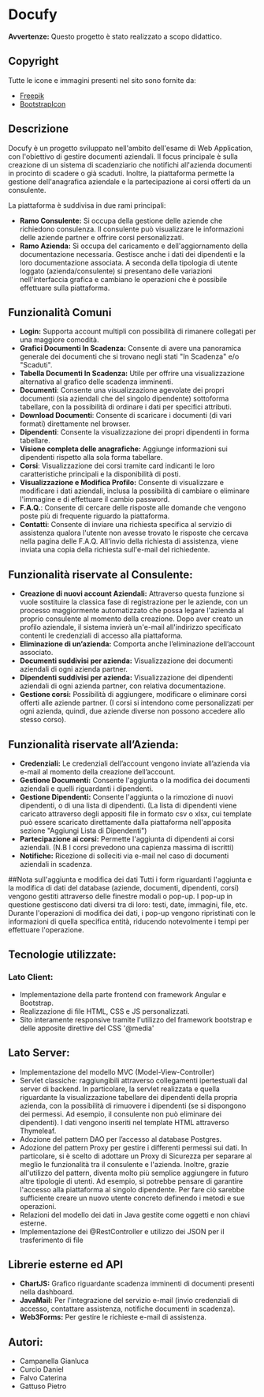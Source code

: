 # Docufy

**Avvertenze:**
Questo progetto è stato realizzato a scopo didattico.

## Copyright
Tutte le icone e immagini presenti nel sito sono fornite da:
- [Freepik](https://www.freepik.com/)
- [BootstrapIcon](https://icons.getbootstrap.com/)

## Descrizione
Docufy è un progetto sviluppato nell'ambito dell'esame di Web Application, con l'obiettivo di gestire documenti aziendali. Il focus principale è sulla creazione di un sistema di scadenziario che notifichi all'azienda documenti in procinto di scadere o già scaduti. Inoltre, la piattaforma permette la gestione dell'anagrafica aziendale e la partecipazione ai corsi offerti da un consulente.

La piattaforma è suddivisa in due rami principali:
- **Ramo Consulente:** Si occupa della gestione delle aziende che richiedono consulenza. Il consulente può visualizzare le informazioni delle aziende partner e offrire corsi personalizzati.
- **Ramo Azienda:** Si occupa del caricamento e dell'aggiornamento della documentazione necessaria. Gestisce anche i dati dei dipendenti e la loro documentazione associata.
A seconda della tipologia di utente loggato (azienda/consulente) si presentano delle variazioni nell'interfaccia grafica e cambiano le operazioni che è possibile effettuare sulla piattaforma.

## Funzionalità Comuni
- **Login:** Supporta account multipli con possibilità di rimanere collegati per una maggiore comodità.
- **Grafici Documenti In Scadenza:** Consente di avere una panoramica generale dei documenti che si trovano negli stati "In Scadenza" e/o "Scaduti".
- **Tabella Documenti In Scadenza:** Utile per offrire una visualizzazione alternativa al grafico delle scadenza imminenti.
- **Documenti**: Consente una visualizzazione agevolate dei propri documenti (sia aziendali che del singolo dipendente) sottoforma tabellare, con la possibilità di ordinare i dati per specifici attributi.
- **Download Documenti**: Consente di scaricare i documenti (di vari formati) direttamente nel browser.
- **Dipendenti**: Consente la visualizzazione dei propri dipendenti in forma tabellare.
- **Visione completa delle anagrafiche:** Aggiunge informazioni sui dipendenti rispetto alla sola forma tabellare.
- **Corsi**: Visualizzazione dei corsi tramite card indicanti le loro caratteristiche principali e la disponibilità di posti.
- **Visualizzazione e Modifica Profilo:** Consente di visualizzare e modificare i dati aziendali, inclusa la possibilità di cambiare o eliminare l'immagine e di effettuare il cambio password.
- **F.A.Q.**: Consente di cercare delle risposte alle domande che vengono poste più di frequente riguardo la piattaforma.
- **Contatti**: Consente di inviare una richiesta specifica al servizio di assistenza qualora l'utente non avesse trovato le risposte che cercava nella pagina delle F.A.Q. All'invio della richiesta di assistenza, viene inviata una copia della richiesta sull'e-mail del richiedente.

## Funzionalità riservate al Consulente:
- **Creazione di nuovi account Aziendali:** Attraverso questa funzione si vuole sostituire la classica fase di registrazione per le aziende, con un processo maggiormente automatizzato che possa legare l'azienda al proprio consulente al momento della creazione. Dopo aver creato un profilo aziendale, il sistema invierà un'e-mail all'indirizzo specificato contenti le credenziali di accesso alla piattaforma.
- **Eliminazione di un’azienda:** Comporta anche l’eliminazione dell’account associato.
- **Documenti suddivisi per azienda:** Visualizzazione dei documenti aziendali di ogni azienda partner.
- **Dipendenti suddivisi per azienda:** Visualizzazione dei dipendenti aziendali di ogni azienda partner, con relativa documentazione.
- **Gestione corsi:** Possibilità di aggiungere, modificare o eliminare corsi offerti alle aziende partner. (I corsi si intendono come personalizzati per ogni azienda, quindi, due aziende diverse non possono accedere allo stesso corso).

## Funzionalità riservate all’Azienda:
- **Credenziali:** Le credenziali dell’account vengono inviate all’azienda via e-mail al momento della creazione dell’account.
- **Gestione Documenti:** Consente l'aggiunta o la modifica dei documenti aziendali e quelli riguardanti i dipendenti.
- **Gestione Dipendenti:** Consente l'aggiunta o la rimozione di nuovi dipendenti, o di una lista di dipendenti. (La lista di dipendenti viene caricato attraverso degli appositi file in formato csv o xlsx, cui template può essere scaricato direttamente dalla piattaforma nell'apposita sezione "Aggiungi Lista di Dipendenti")
- **Partecipazione ai corsi:** Permette l'aggiunta di dipendenti ai corsi aziendali. (N.B I corsi prevedono una capienza massima di iscritti)
- **Notifiche:** Ricezione di solleciti via e-mail nel caso di documenti aziendali in scadenza.

##Nota sull'aggiunta e modifica dei dati
Tutti i form riguardanti l'aggiunta e la modifica di dati del database (aziende, documenti, dipendenti, corsi) vengono gestiti attraverso delle finestre modali o pop-up. I pop-up in questione gestiscono dati diversi tra di loro: testi, date, immagini, file, etc. 
Durante l'operazioni di modifica dei dati, i pop-up vengono ripristinati con le informazioni di quella specifica entità, riducendo notevolmente i tempi per effettuare l'operazione.

## Tecnologie utilizzate:

### Lato Client:
- Implementazione della parte frontend con framework Angular e Bootstrap.
- Realizzazione di file HTML, CSS e JS personalizzati.
- Sito interamente responsive tramite l'utilizzo del framework bootstrap e delle apposite direttive del CSS '@media'

## Lato Server:
- Implementazione del modello MVC (Model-View-Controller)
- Servlet classiche: raggiungibili attraverso collegamenti ipertestuali dal server di backend. In particolare, la servlet realizzata e quella riguardante la visualizzazione tabellare dei dipendenti della propria azienda, con la possibilità di rimuovere i dipendenti (se si dispongono dei permessi. Ad esempio, il consulente non può eliminare dei dipendenti). I dati vengono inseriti nel template HTML attraverso Thymeleaf.
- Adozione del pattern DAO per l’accesso al database Postgres.
- Adozione del pattern Proxy per gestire i differenti permessi sui dati. In particolare, si è scelto di adottare un Proxy di Sicurezza per separare al meglio le funzionalità tra il consulente e l'azienda. Inoltre, grazie all'utilizzo del pattern, diventa molto più semplice aggiungere in futuro altre tipologie di utenti. Ad esempio, si potrebbe pensare di garantire l'accesso alla piattaforma al singolo dipendente. Per fare ciò sarebbe sufficiente creare un nuovo utente concreto definendo i metodi e sue operazioni.
- Relazioni del modello dei dati in Java gestite come oggetti e non chiavi esterne.
- Implementazione dei @RestController e utilizzo dei JSON per il trasferimento di file

## Librerie esterne ed API
- **ChartJS:** Grafico riguardante scadenza imminenti di documenti presenti nella dashboard.
- **JavaMail:** Per l'integrazione del servizio e-mail (invio credenziali di accesso, contattare assistenza, notifiche documenti in scadenza).
- **Web3Forms:** Per gestire le richieste e-mail di assistenza.

## Autori:
- Campanella Gianluca
- Curcio Daniel
- Falvo Caterina
- Gattuso Pietro
